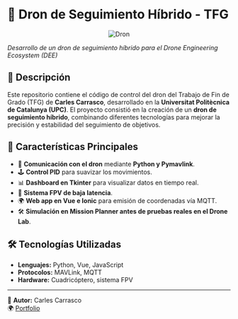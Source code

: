 # 📌 Dron de Seguimiento Híbrido - TFG

<p align="center">
  <img src="https://github.com/user-attachments/assets/466be3b5-3148-43c9-8152-30bc2cabf20a" alt="Dron">
</p>
  
*Desarrollo de un dron de seguimiento híbrido para el Drone Engineering Ecosystem (DEE)*

## 📝 Descripción
Este repositorio contiene el código de control del dron del Trabajo de Fin de Grado (TFG) de **Carles Carrasco**, desarrollado en la **Universitat Politècnica de Catalunya (UPC)**. El proyecto consistió en la creación de un **dron de seguimiento híbrido**, combinando diferentes tecnologías para mejorar la precisión y estabilidad del seguimiento de objetivos.

## 🚀 Características Principales
- 📡 **Comunicación con el dron** mediante **Python y Pymavlink**.
- 🕹 **Control PID** para suavizar los movimientos.
- 📊 **Dashboard en Tkinter** para visualizar datos en tiempo real.
- 🎥 **Sistema FPV de baja latencia**.
- 🌍 **Web app en Vue e Ionic** para emisión de coordenadas vía MQTT.
- 🛠 **Simulación en Mission Planner antes de pruebas reales en el Drone Lab**.

## 🛠 Tecnologías Utilizadas
- **Lenguajes:** Python, Vue, JavaScript
- **Protocolos:** MAVLink, MQTT
- **Hardware:** Cuadricóptero, sistema FPV

---
📌 **Autor:** Carles Carrasco   
🌍 [Portfolio](https://github.com/carles2carrasco)
